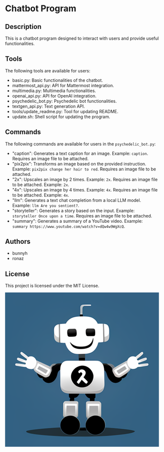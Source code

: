 # Chatbot Program

## Description
This is a chatbot program designed to interact with users and provide useful functionalities.

## Tools
The following tools are available for users:
- basic.py: Basic functionalities of the chatbot.
- mattermost_api.py: API for Mattermost integration.
- multimedia.py: Multimedia functionalities.
- openai_api.py: API for OpenAI integration.
- psychedelic_bot.py: Psychedelic bot functionalities.
- textgen_api.py: Text generation API.
- tools/update_readme.py: Tool for updating README.
- update.sh: Shell script for updating the program.

## Commands
The following commands are available for users in the `psychedelic_bot.py`:
- "caption": Generates a text caption for an image. Example: `caption`. Requires an image file to be attached.
- "pix2pix": Transforms an image based on the provided instruction. Example: `pix2pix change her hair to red`. Requires an image file to be attached.
- "2x": Upscales an image by 2 times. Example: `2x`. Requires an image file to be attached. Example: `2x`.
- "4x": Upscales an image by 4 times. Example: `4x`. Requires an image file to be attached. Example: `4x`.
- "llm": Generates a text chat completion from a local LLM model. Example: `llm Are you sentient?`.
- "storyteller": Generates a story based on the input. Example: `storyteller Once upon a time`. Requires an image file to be attached.
- "summary": Generates a summary of a YouTube video. Example: `summary https://www.youtube.com/watch?v=dQw4w9WgXcQ`.

## Authors
- bunnyh
- ronaz

## License
This project is licensed under the MIT License.

![image info](images/bot.png)